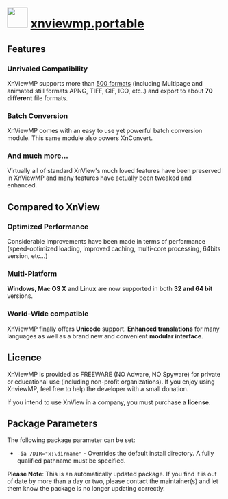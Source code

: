 # <img src="http://www.xnview.com/assets/img/app-xnviewmp-512.png" width="48" height="48"/> [xnviewmp.portable](https://chocolatey.org/packages/xnviewmp.portable)

## Features
### Unrivaled Compatibility
XnViewMP supports more than [500 formats](http://www.xnview.com/en/xnviewmp/#formats)
(including Multipage and animated still formats APNG, TIFF, GIF, ICO, etc..) and export to about **70 different** file formats.

### Batch Conversion
XnViewMP comes with an easy to use yet powerful batch conversion module. This same module also powers XnConvert.

### And much more...
Virtually all of standard XnView's much loved features have been preserved in XnViewMP and many features have actually been tweaked and enhanced.

## Compared to XnView
### Optimized Performance
Considerable improvements have been made in terms of performance (speed-optimized loading, improved caching, multi-core processing, 64bits version, etc...)

### Multi-Platform
**Windows, Mac OS X** and **Linux** are now supported in both **32 and 64 bit** versions.

### World-Wide compatible
XnViewMP finally offers **Unicode** support. **Enhanced translations** for many languages as well as a brand new and convenient **modular interface**.

## Licence
XnViewMP is provided as FREEWARE (NO Adware, NO Spyware) for private or educational use (including non-profit organizations). If you enjoy using XnviewMP, feel free to help the developer with a small donation.

If you intend to use XnView in a company, you must purchase a **license**.

## Package Parameters
The following package parameter can be set:

* `-ia /DIR="x:\dirname"` - Overrides the default install directory. A fully qualified pathname must be specified.

**Please Note**: This is an automatically updated package. If you find it is out of date by more than a day or two, please contact the maintainer(s) and let them know the package is no longer updating correctly.

